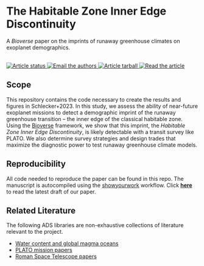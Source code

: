 # The Habitable Zone Inner Edge Discontinuity
A _Bioverse_ paper on the imprints of runaway greenhouse climates on exoplanet demographics. 

[//]: # (<p align="left">)

[//]: # (<img width = "300" src="src/figures/logo.jpg" alt="logo"/>)

[//]: # (</p>)

<br>
<a href="https://github.com/matiscke/magmaocean/actions/workflows/build.yml">
<img src="https://github.com/matiscke/magmaocean/actions/workflows/build.yml/badge.svg?branch=main" alt="Article status"/>
</a>
<a href="mailto:schlecker@arizona.edu">
      <img src="https://img.shields.io/badge/contact-authors-blueviolet.svg?style=flat" alt="Email the authors"/>
</a>
<a href="https://github.com/matiscke/magmaocean/raw/main-pdf/arxiv.tar.gz">
<img src="https://img.shields.io/badge/article-tarball-blue.svg?style=flat" alt="Article tarball"/>
</a>
<a href="https://github.com/matiscke/magmaocean/raw/main-pdf/ms.pdf">
<img src="https://img.shields.io/badge/article-pdf-blue.svg?style=flat" alt="Read the article"/>
</a>

## Scope
This repository contains the code necessary to create the results and figures in Schlecker+2023. In this study, we assess the ability of near-future exoplanet missions to detect a demographic imprint of the runaway greenhouse transition – the inner edge of the classical habitable zone.
Using the [Bioverse](https://github.com/danielapai/bioverse) framework, we show that this imprint, the _Habitable Zone Inner Edge Discontinuity_, is likely detectable with a transit survey like PLATO. 
We also determine survey strategies and design trades that maximize the diagnostic power to test runaway greenhouse climate models.

## Reproducibility
All code needed to reproduce the paper can be found in this repo. The manuscript is autocompiled using the [showyourwork](https://github.com/rodluger/showyourwork) workflow.
Click [**here**](https://github.com/matiscke/magmaocean/raw/main-pdf/ms.pdf) to read the latest draft of our paper.

## Related Literature
The following ADS libraries are non-exhaustive collections of literature relevant to the project. 
- [Water content and global magma oceans](https://ui.adsabs.harvard.edu/public-libraries/sLyk1uAZTpisPRyj6ZGuyQ)
- [PLATO mission papers](https://ui.adsabs.harvard.edu/user/libraries/Qh2RtVhKSFucyRMqKBAQSg)
- [Roman Space Telescope papers](https://ui.adsabs.harvard.edu/user/libraries/Wl9mTrggRqelrqr62vsUIQ)



[//]: # (Once paper is out: Explain usage, dependencies, data sets similar to https://github.com/katiebreivik/hush)

